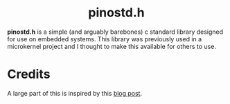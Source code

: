 <div align="center">

# pinostd.h

</div>

**pinostd.h** is a simple (and arguably barebones) c standard library designed
for use on embedded systems. This library was previously used in a microkernel
project and I thought to make this available for others to use.

# Credits

A large part of this is inspired by this [blog post](https://nullprogram.com/blog/2023/10/08/).
